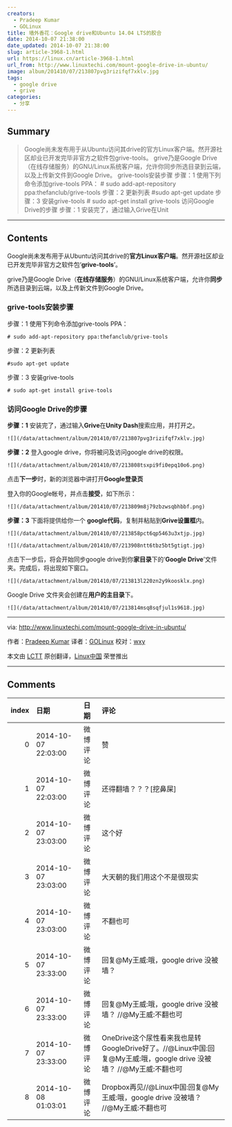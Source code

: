 ```yaml
---
creators:
  - Pradeep Kumar
  - GOLinux
title: 墙外香花：Google drive和Ubuntu 14.04 LTS的胶合
date: 2014-10-07 21:38:00
date_updated: 2014-10-07 21:38:00
slug: article-3968-1.html
url: https://linux.cn/article-3968-1.html
url_from: http://www.linuxtechi.com/mount-google-drive-in-ubuntu/
image: album/201410/07/213807pvg3rizifqf7xklv.jpg
tags:
  - google drive
  - grive
categories:
  - 分享
---
```


## Summary

> Google尚未发布用于从Ubuntu访问其drive的官方Linux客户端。然开源社区却业已开发完毕非官方之软件包grive-tools。 grive乃是Google Drive（在线存储服务）的GNU/Linux系统客户端，允许你同步所选目录到云端，以及上传新文件到Google Drive。 grive-tools安装步骤 步骤：1 使用下列命令添加grive-tools PPA： # sudo add-apt-repository ppa:thefanclub/grive-tools  步骤：2 更新列表 #sudo apt-get update  步骤：3 安装grive-tools # sudo apt-get install grive-tools  访问Google Drive的步骤 步骤：1 安装完了，通过输入Grive在Unit

***

<!-- more -->

## Contents

Google尚未发布用于从Ubuntu访问其drive的**官方Linux客户端**。然开源社区却业已开发完毕非官方之软件包‘**grive-tools**’。

grive乃是Google Drive（**在线存储服务**）的GNU/Linux系统客户端，允许你**同步**所选目录到云端，以及上传新文件到Google Drive。

### grive-tools安装步骤

步骤：1 使用下列命令添加grive-tools PPA：

```shell
# sudo add-apt-repository ppa:thefanclub/grive-tools
```

步骤：2 更新列表

```shell
#sudo apt-get update
```

步骤：3 安装grive-tools

```shell
# sudo apt-get install grive-tools 
```

### 访问Google Drive的步骤

**步骤：1** 安装完了，通过输入**Grive**在**Unity Dash**搜索应用，并打开之。

`![](/data/attachment/album/201410/07/213807pvg3rizifqf7xklv.jpg)`

**步骤：2** 登入google drive，你将被问及访问google drive的权限。

`![](/data/attachment/album/201410/07/213808tsxpi9fi0epq10o6.png)`

点击**下一步**时，新的浏览器中讲打开**Google登录页**

登入你的Google帐号，并点击**接受**，如下所示：

`![](/data/attachment/album/201410/07/213809m8j79zbzwsqbhbbf.png)`

**步骤：3** 下面将提供给你一个 **google代码**，复制并粘贴到**Grive设置框**内。

`![](/data/attachment/album/201410/07/213858pct6qp5463u3xtjp.jpg)`

`![](/data/attachment/album/201410/07/213908ntt6tbz5bt5gtigt.jpg)`

点击下一步后，将会开始同步google drive到你**家目录**下的‘**Google Drive**’文件夹。完成后，将出现如下窗口。

`![](/data/attachment/album/201410/07/213813l220zn2y9koosklx.png)`

Google Drive 文件夹会创建在**用户的主目录**下。

`![](/data/attachment/album/201410/07/213814msq8sqfjul1s9618.jpg)`

---

via: <http://www.linuxtechi.com/mount-google-drive-in-ubuntu/>

作者：[Pradeep Kumar](http://www.linuxtechi.com/author/pradeep/)  译者：[GOLinux](https://github.com/GOLinux) 校对：[wxy](https://github.com/wxy)

本文由 [LCTT](https://github.com/LCTT/TranslateProject) 原创翻译，[Linux中国](https://linux.cn/) 荣誉推出

***

## Comments

|   index | 日期                | 日期     | 评论                                                                                                               |
|--------:|:--------------------|:---------|:-------------------------------------------------------------------------------------------------------------------|
|       0 | 2014-10-07 22:03:00 | 微博评论 | 赞                                                                                                                 |
|       1 | 2014-10-07 22:03:00 | 微博评论 | 还得翻墙？？？[挖鼻屎]                                                                                             |
|       2 | 2014-10-07 23:03:00 | 微博评论 | 这个好                                                                                                             |
|       3 | 2014-10-07 23:03:00 | 微博评论 | 大天朝的我们用这个不是很现实                                                                                       |
|       4 | 2014-10-07 23:03:00 | 微博评论 | 不翻也可                                                                                                           |
|       5 | 2014-10-07 23:33:00 | 微博评论 | 回复@My王威:哦，google drive 没被墙？                                                                              |
|       6 | 2014-10-07 23:33:00 | 微博评论 | 回复@My王威:哦，google drive 没被墙？ //@My王威:不翻也可                                                           |
|       7 | 2014-10-07 23:33:00 | 微博评论 | OneDrive这个尿性看来我也是转GoogleDrive好了。//@Linux中国:回复@My王威:哦，google drive 没被墙？ //@My王威:不翻也可 |
|       8 | 2014-10-08 01:03:01 | 微博评论 | Dropbox再见//@Linux中国:回复@My王威:哦，google drive 没被墙？ //@My王威:不翻也可                                   |
